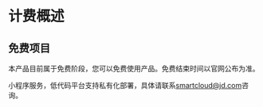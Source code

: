 # 计费概述

## 免费项目

本产品目前属于免费阶段，您可以免费使用产品。免费结束时间以官网公布为准。

小程序服务，低代码平台支持私有化部署，具体请联系[smartcloud@jd.com]()咨询。
